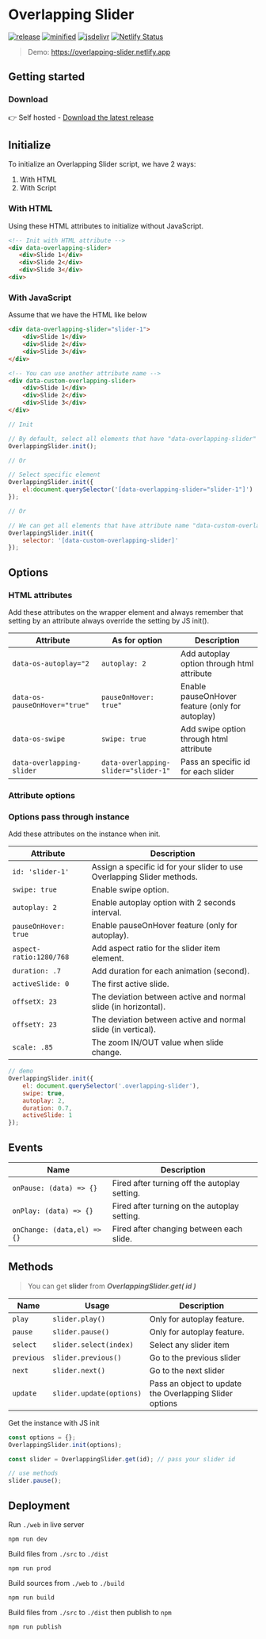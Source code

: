 # Overlapping Slider

[![release](https://badgen.net/github/release/viivue/overlapping-slider/)](https://github.com/viivue/overlapping-slider/releases/latest)
[![minified](https://badgen.net/badge/minified/6KB/cyan)](https://www.jsdelivr.com/package/gh/viivue/overlapping-slider)
[![jsdelivr](https://data.jsdelivr.com/v1/package/gh/viivue/overlapping-slider/badge?style=rounded)](https://www.jsdelivr.com/package/gh/viivue/overlapping-slider)
[![Netlify Status](https://api.netlify.com/api/v1/badges/7f89c933-2c47-4a3f-b2ba-a32166f4f15d/deploy-status)](https://app.netlify.com/sites/overlapping-slider/deploys)

> Demo: https://overlapping-slider.netlify.app

## Getting started

### Download

👉 Self hosted - [Download the latest release](https://github.com/viivue/overlapping-slider)

## Initialize

To initialize an Overlapping Slider script, we have 2 ways:

1. With HTML
2. With Script

### With HTML

Using these HTML attributes to initialize without JavaScript.

```html
<!-- Init with HTML attribute -->
<div data-overlapping-slider>
   <div>Slide 1</div>
   <div>Slide 2</div>
   <div>Slide 3</div>
<div>
```

### With JavaScript

Assume that we have the HTML like below

```html
<div data-overlapping-slider="slider-1">
    <div>Slide 1</div>
    <div>Slide 2</div>
    <div>Slide 3</div>
</div>

<!-- You can use another attribute name -->
<div data-custom-overlapping-slider>
    <div>Slide 1</div>
    <div>Slide 2</div>
    <div>Slide 3</div>
</div>
```

```js
// Init

// By default, select all elements that have "data-overlapping-slider" attribute (default name)
OverlappingSlider.init();

// Or

// Select specific element
OverlappingSlider.init({
    el:document.querySelector('[data-overlapping-slider="slider-1"]')
});

// Or

// We can get all elements that have attribute name "data-custom-overlapping-slider"
OverlappingSlider.init({
    selector: '[data-custom-overlapping-slider]'
});
```

## Options

### HTML attributes

Add these attributes on the wrapper element and always remember that setting by an attribute always override the setting
by JS init().

| Attribute                     | As for option                        | Description                                     |
|-------------------------------|--------------------------------------|-------------------------------------------------|
| `data-os-autoplay="2`         | `autoplay: 2`                        | Add autoplay option through html attribute      |
| `data-os-pauseOnHover="true"` | `pauseOnHover: true"`                | Enable pauseOnHover feature (only for autoplay) |
| `data-os-swipe`               | `swipe: true`                        | Add swipe option through html attribute         |
| `data-overlapping-slider`     | `data-overlapping-slider="slider-1"` | Pass an specific id for each slider             |

### Attribute options

### Options pass through instance

Add these attributes on the instance when init.

| Attribute               | Description                                                             | 
|-------------------------|-------------------------------------------------------------------------|
| `id: 'slider-1'`        | Assign a specific id for your slider to use Overlapping Slider methods. |
| `swipe: true`           | Enable swipe option.                                                    |
| `autoplay: 2`           | Enable autoplay option with 2 seconds interval.                         |
| `pauseOnHover: true`    | Enable pauseOnHover feature (only for autoplay).                        |
| `aspect-ratio:1280/768` | Add aspect ratio for the slider item element.                           |
| `duration: .7`          | Add duration for each animation (second).                               | 
| `activeSlide: 0`        | The first active slide.                                                 | 
| `offsetX: 23`           | The deviation between active and normal slide (in horizontal).          | 
| `offsetY: 23`           | The deviation between active and normal slide (in vertical).            | 
| `scale: .85`            | The zoom IN/OUT value when slide change.                                | 

```js
// demo
OverlappingSlider.init({
    el: document.querySelector('.overlapping-slider'),
    swipe: true,
    autoplay: 2,
    duration: 0.7,
    activeSlide: 1
});
```

## Events

| Name                        | Description                                   | 
|-----------------------------|-----------------------------------------------|
| `onPause: (data) => {}`     | Fired after turning off the autoplay setting. |
| `onPlay: (data) => {}`      | Fired after turning on the autoplay setting.  |
| `onChange: (data,el) => {}` | Fired after changing between each slide.      |

## Methods

> You can get **slider** from ***OverlappingSlider.get( id )***

| Name       | Usage                    | Description                                             | 
|------------|--------------------------|---------------------------------------------------------|
| `play`     | `slider.play()`          | Only for autoplay feature.                              |
| `pause`    | `slider.pause()`         | Only for autoplay feature.                              |
| `select`   | `slider.select(index)`   | Select any slider item                                  |
| `previous` | `slider.previous()`      | Go to the previous slider                               |
| `next`     | `slider.next()`          | Go to the next slider                                   |
| `update`   | `slider.update(options)` | Pass an object to update the Overlapping Slider options |

Get the instance with JS init

```js
const options = {};
OverlappingSlider.init(options);

const slider = OverlappingSlider.get(id); // pass your slider id

// use methods
slider.pause();
```

## Deployment

Run `./web` in live server

```shell
npm run dev
```

Build files from `./src` to `./dist`

```shell
npm run prod
```

Build sources from `./web` to `./build`

```shell
npm run build
```

Build files from `./src` to `./dist` then publish to `npm`

```shell
npm run publish
```